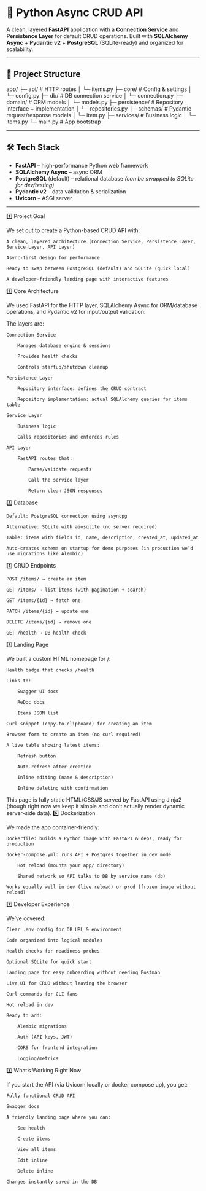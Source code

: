 # 🚀 Python Async CRUD API

A clean, layered **FastAPI** application with a **Connection Service** and **Persistence Layer** for default CRUD operations.
Built with **SQLAlchemy Async** + **Pydantic v2** + **PostgreSQL** (SQLite-ready) and organized for scalability.

---

## 📂 Project Structure

<!-- Write the project structure -->
app/
├─ api/ # HTTP routes
│ └─ items.py
├─ core/ # Config & settings
│ └─ config.py
├─ db/ # DB connection service
│ └─ connection.py
├─ domain/ # ORM models
│ └─ models.py
├─ persistence/ # Repository interface + implementation
│ └─ repositories.py
├─ schemas/ # Pydantic request/response models
│ └─ item.py
├─ services/ # Business logic
│ └─ items.py
└─ main.py # App bootstrap


---

## 🛠️ Tech Stack

- **FastAPI** – high-performance Python web framework
- **SQLAlchemy Async** – async ORM
- **PostgreSQL** (default) – relational database
  *(can be swapped to SQLite for dev/testing)*
- **Pydantic v2** – data validation & serialization
- **Uvicorn** – ASGI server

---

1️⃣ Project Goal

We set out to create a Python-based CRUD API with:

    A clean, layered architecture (Connection Service, Persistence Layer, Service Layer, API Layer)

    Async-first design for performance

    Ready to swap between PostgreSQL (default) and SQLite (quick local)

    A developer-friendly landing page with interactive features

2️⃣ Core Architecture

We used FastAPI for the HTTP layer, SQLAlchemy Async for ORM/database operations, and Pydantic v2 for input/output validation.

The layers are:

    Connection Service

        Manages database engine & sessions

        Provides health checks

        Controls startup/shutdown cleanup

    Persistence Layer

        Repository interface: defines the CRUD contract

        Repository implementation: actual SQLAlchemy queries for items table

    Service Layer

        Business logic

        Calls repositories and enforces rules

    API Layer

        FastAPI routes that:

            Parse/validate requests

            Call the service layer

            Return clean JSON responses

3️⃣ Database

    Default: PostgreSQL connection using asyncpg

    Alternative: SQLite with aiosqlite (no server required)

    Table: items with fields id, name, description, created_at, updated_at

    Auto-creates schema on startup for demo purposes (in production we’d use migrations like Alembic)

4️⃣ CRUD Endpoints

    POST /items/ → create an item

    GET /items/ → list items (with pagination + search)

    GET /items/{id} → fetch one

    PATCH /items/{id} → update one

    DELETE /items/{id} → remove one

    GET /health → DB health check

5️⃣ Landing Page

We built a custom HTML homepage for /:

    Health badge that checks /health

    Links to:

        Swagger UI docs

        ReDoc docs

        Items JSON list

    Curl snippet (copy-to-clipboard) for creating an item

    Browser form to create an item (no curl required)

    A live table showing latest items:

        Refresh button

        Auto-refresh after creation

        Inline editing (name & description)

        Inline deleting with confirmation

This page is fully static HTML/CSS/JS served by FastAPI using Jinja2 (though right now we keep it simple and don’t actually render dynamic server-side data).
6️⃣ Dockerization

We made the app container-friendly:

    Dockerfile: builds a Python image with FastAPI & deps, ready for production

    docker-compose.yml: runs API + Postgres together in dev mode

        Hot reload (mounts your app/ directory)

        Shared network so API talks to DB by service name (db)

    Works equally well in dev (live reload) or prod (frozen image without reload)

7️⃣ Developer Experience

We’ve covered:

    Clear .env config for DB URL & environment

    Code organized into logical modules

    Health checks for readiness probes

    Optional SQLite for quick start

    Landing page for easy onboarding without needing Postman

    Live UI for CRUD without leaving the browser

    Curl commands for CLI fans

    Hot reload in dev

    Ready to add:

        Alembic migrations

        Auth (API keys, JWT)

        CORS for frontend integration

        Logging/metrics

8️⃣ What’s Working Right Now

If you start the API (via Uvicorn locally or docker compose up), you get:

    Fully functional CRUD API

    Swagger docs

    A friendly landing page where you can:

        See health

        Create items

        View all items

        Edit inline

        Delete inline

    Changes instantly saved in the DB
